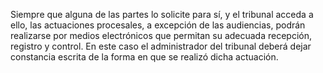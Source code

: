 Siempre que alguna de las partes lo solicite para sí, y el tribunal acceda a ello, las actuaciones procesales, a excepción de las audiencias, podrán realizarse por medios electrónicos que permitan su adecuada recepción, registro y control. En este caso el administrador del tribunal deberá dejar constancia escrita de la forma en que se realizó dicha actuación.